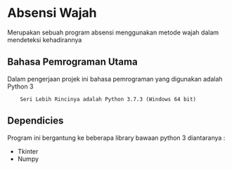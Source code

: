 # Absensi Wajah
Merupakan sebuah program absensi menggunakan metode wajah dalam mendeteksi kehadirannya
## Bahasa Pemrograman Utama
Dalam pengerjaan projek ini bahasa pemrograman yang digunakan adalah Python 3
```
    Seri Lebih Rincinya adalah Python 3.7.3 (Windows 64 bit)
```
## Dependicies
Program ini bergantung ke beberapa library bawaan python 3 diantaranya :
* Tkinter
* Numpy